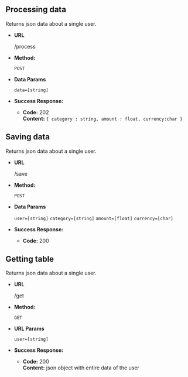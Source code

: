**Processing data**
----
  Returns json data about a single user.

* **URL**

  /process

* **Method:**

  `POST`

* **Data Params**

   `data=[string]`
   
* **Success Response:**

  * **Code:** 202 <br />
    **Content:** `{ category : string, amount : float, currency:char }`

**Saving data**
----
  Returns json data about a single user.

* **URL**

  /save

* **Method:**

  `POST`

* **Data Params**

   `user=[string]`
   `category=[string]`
   `amount=[float]`
   `currency=[char]`
   
* **Success Response:**

  * **Code:** 200 <br />


**Getting table**
----
  Returns json data about a single user.

* **URL**

  /get

* **Method:**

  `GET`

* **URL Params**

   `user=[string]`
   
* **Success Response:**

  * **Code:** 200 <br />
    **Content:** json object with entire data of the user
